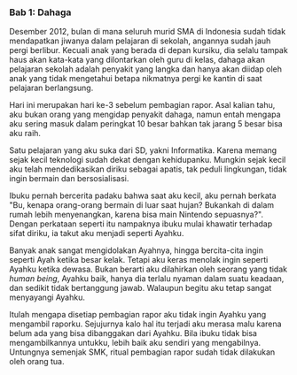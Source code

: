 ### Bab 1: Dahaga
Desember 2012, bulan di mana seluruh murid SMA di Indonesia sudah tidak mendapatkan jiwanya dalam pelajaran di sekolah,
angannya sudah jauh pergi berlibur. Kecuali anak yang berada di depan kursiku, dia selalu tampak haus akan kata-kata
yang dilontarkan oleh guru di kelas, dahaga akan pelajaran sekolah adalah penyakit yang langka dan hanya akan diidap
oleh anak yang tidak mengetahui betapa nikmatnya pergi ke kantin di saat pelajaran berlangsung.

Hari ini merupakan hari ke-3 sebelum pembagian rapor. Asal kalian tahu, aku bukan orang yang mengidap penyakit dahaga,
namun entah mengapa aku sering masuk dalam peringkat 10 besar bahkan tak jarang 5 besar bisa aku raih.

Satu pelajaran yang aku suka dari SD, yakni Informatika. Karena memang sejak kecil teknologi sudah dekat dengan
kehidupanku. Mungkin sejak kecil aku telah mendedikasikan diriku sebagai apatis, tak peduli lingkungan, tidak ingin
bermain dan bersosialisasi.

Ibuku pernah bercerita padaku bahwa saat aku kecil, aku pernah berkata "Bu, kenapa orang-orang bermain di luar saat hujan?
Bukankah di dalam rumah lebih menyenangkan, karena bisa main Nintendo sepuasnya?". Dengan perkataan seperti itu nampaknya
ibuku mulai khawatir terhadap sifat diriku, ia takut aku menjadi seperti Ayahku.

Banyak anak sangat mengidolakan Ayahnya, hingga bercita-cita ingin seperti Ayah ketika besar kelak. Tetapi aku keras
menolak ingin seperti Ayahku ketika dewasa. Bukan berarti aku dilahirkan oleh seorang yang tidak _human being_, Ayahku
baik, hanya dia terlalu nyaman dalam suatu keadaan, dan sedikit tidak bertanggung jawab. Walaupun begitu aku tetap
sangat menyayangi Ayahku.

Itulah mengapa disetiap pembagian rapor aku tidak ingin Ayahku yang mengambil raporku. Sejujurnya kalo hal itu
terjadi aku merasa malu karena belum ada yang bisa dibanggakan dari Ayahku. Bila ibuku tidak bisa mengambilkannya
untukku, lebih baik aku sendiri yang mengabilnya. Untungnya semenjak SMK, ritual pembagian rapor sudah tidak dilakukan oleh
orang tua.
